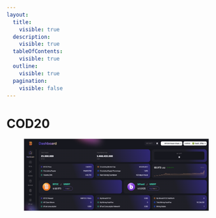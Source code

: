 ```yaml
---
layout:
  title:
    visible: true
  description:
    visible: true
  tableOfContents:
    visible: true
  outline:
    visible: true
  pagination:
    visible: false
---
```


# COD20

<figure><img src="../.gitbook/assets/image (3).png" alt=""><figcaption></figcaption></figure>
